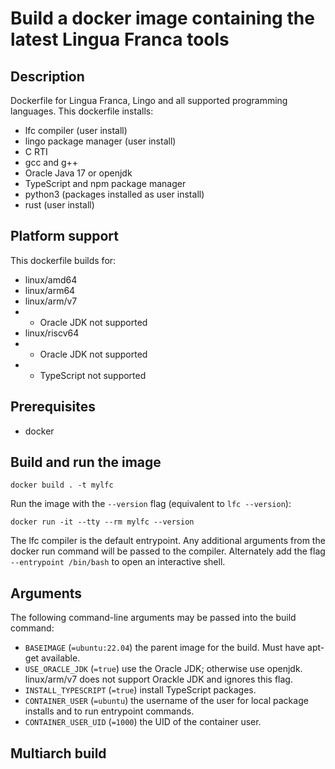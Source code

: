 # Build a docker image containing the latest Lingua Franca tools

## Description

Dockerfile for Lingua Franca, Lingo and all supported programming languages. This dockerfile installs:
- lfc compiler (user install)
- lingo package manager (user install)
- C RTI
- gcc and g++
- Oracle Java 17 or openjdk
- TypeScript and npm package manager
- python3 (packages installed as user install)
- rust (user install)

## Platform support
This dockerfile builds for:
- linux/amd64
- linux/arm64
- linux/arm/v7
- - Oracle JDK not supported
- linux/riscv64
- - Oracle JDK not supported
- - TypeScript not supported

## Prerequisites
- docker

## Build and run the image

```shell
docker build . -t mylfc
```

Run the image with the `--version` flag (equivalent to `lfc --version`):
```shell
docker run -it --tty --rm mylfc --version
```

The lfc compiler is the default entrypoint. Any additional arguments from the docker run command will be passed to the compiler. Alternately add the flag `--entrypoint /bin/bash` to open an interactive shell.

## Arguments

The following command-line arguments may be passed into the build command:
- `BASEIMAGE` (`=ubuntu:22.04`) the parent image for the build. Must have apt-get available.
- `USE_ORACLE_JDK` (`=true`) use the Oracle JDK; otherwise use openjdk. linux/arm/v7 does not support Orackle JDK and ignores this flag.
- `INSTALL_TYPESCRIPT` (`=true`) install TypeScript packages.
- `CONTAINER_USER` (`=ubuntu`) the username of the user for local package installs and to run entrypoint commands.
- `CONTAINER_USER_UID` (`=1000`) the UID of the container user.


## Multiarch build

